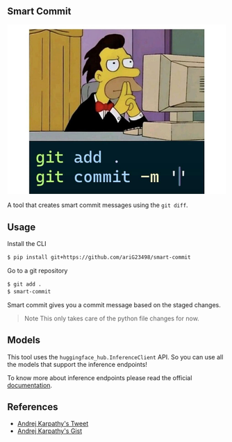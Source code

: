 ## Smart Commit

![think hard!](./assets/git-diff.jpeg)

A tool that creates smart commit messages using the `git diff`.

## Usage

Install the CLI

```sh
$ pip install git+https://github.com/ariG23498/smart-commit
```

Go to a git repository

```sh
$ git add .
$ smart-commit
```

Smart commit gives you a commit message based on the staged changes.

> Note
This only takes care of the python file changes for now.

## Models

This tool uses the `huggingface_hub.InferenceClient` API. So you can use all the models that support
the inference endpoints!

To know more about inference endpoints please read the official [documentation](https://huggingface.co/docs/inference-endpoints/en/index).

## References

* [Andrej Karpathy's Tweet](https://x.com/karpathy/status/1827810695658029262)
* [Andrej Karpathy's Gist](https://gist.github.com/karpathy/1dd0294ef9567971c1e4348a90d69285)